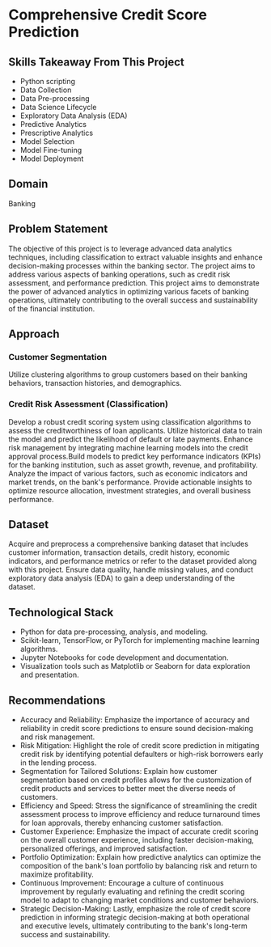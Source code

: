 # Comprehensive Credit Score Prediction

## Skills Takeaway From This Project

- Python scripting
- Data Collection
- Data Pre-processing
- Data Science Lifecycle
- Exploratory Data Analysis (EDA)
- Predictive Analytics
- Prescriptive Analytics
- Model Selection
- Model Fine-tuning
- Model Deployment

## Domain

Banking

## Problem Statement

The objective of this project is to leverage advanced data analytics techniques, including classification to extract valuable insights and enhance decision-making processes within the banking sector. The project aims to address various aspects of banking operations, such as credit risk assessment, and performance prediction. This project aims to demonstrate the power of advanced analytics in optimizing various facets of banking operations, ultimately contributing to the overall success and sustainability of the financial institution.

## Approach

### Customer Segmentation

Utilize clustering algorithms to group customers based on their banking behaviors, transaction histories, and demographics.

### Credit Risk Assessment (Classification)

Develop a robust credit scoring system using classification algorithms to assess the creditworthiness of loan applicants. Utilize historical data to train the model and predict the likelihood of default or late payments. Enhance risk management by integrating machine learning models into the credit approval process.Build models to predict key performance indicators (KPIs) for the banking institution, such as asset growth, revenue, and profitability. Analyze the impact of various factors, such as economic indicators and market trends, on the bank's performance. Provide actionable insights to optimize resource allocation, investment strategies, and overall business performance.

## Dataset

Acquire and preprocess a comprehensive banking dataset that includes customer information, transaction details, credit history, economic indicators, and performance metrics or refer to the dataset provided along with this project. Ensure data quality, handle missing values, and conduct exploratory data analysis (EDA) to gain a deep understanding of the dataset.

## Technological Stack

- Python for data pre-processing, analysis, and modeling.
- Scikit-learn, TensorFlow, or PyTorch for implementing machine learning algorithms.
- Jupyter Notebooks for code development and documentation.
- Visualization tools such as Matplotlib or Seaborn for data exploration and presentation.

## Recommendations

- Accuracy and Reliability: Emphasize the importance of accuracy and reliability in credit score predictions to ensure sound decision-making and risk management.
- Risk Mitigation: Highlight the role of credit score prediction in mitigating credit risk by identifying potential defaulters or high-risk borrowers early in the lending process.
- Segmentation for Tailored Solutions: Explain how customer segmentation based on credit profiles allows for the customization of credit products and services to better meet the diverse needs of customers.
- Efficiency and Speed: Stress the significance of streamlining the credit assessment process to improve efficiency and reduce turnaround times for loan approvals, thereby enhancing customer satisfaction.
- Customer Experience: Emphasize the impact of accurate credit scoring on the overall customer experience, including faster decision-making, personalized offerings, and improved satisfaction.
- Portfolio Optimization: Explain how predictive analytics can optimize the composition of the bank's loan portfolio by balancing risk and return to maximize profitability.
- Continuous Improvement: Encourage a culture of continuous improvement by regularly evaluating and refining the credit scoring model to adapt to changing market conditions and customer behaviors.
- Strategic Decision-Making: Lastly, emphasize the role of credit score prediction in informing strategic decision-making at both operational and executive levels, ultimately contributing to the bank's long-term success and sustainability.
